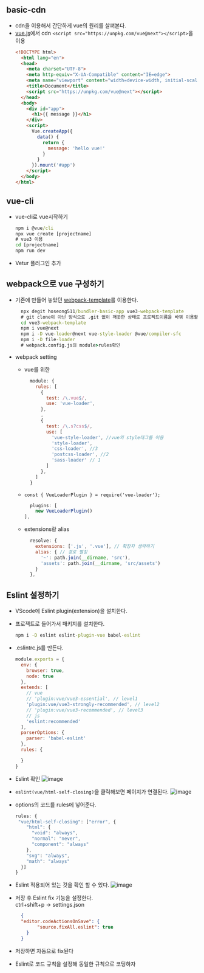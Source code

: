 ## basic-cdn
- cdn을 이용해서 간단하게 vue의 원리를 살펴본다.
- [vue.js](https://v3.vuejs.org/guide/installation.html#cdn)에서 cdn ```<script src="https://unpkg.com/vue@next"></script>```을 이용
  ```html
  <!DOCTYPE html>
    <html lang="en">
    <head>
      <meta charset="UTF-8">
      <meta http-equiv="X-UA-Compatible" content="IE=edge">
      <meta name="viewport" content="width=device-width, initial-scale=1.0">
      <title>Document</title>
      <script src="https://unpkg.com/vue@next"></script>
    </head>
    <body>
      <div id="app">
        <h1>{{ message }}</h1>
      </div>
      <script>
        Vue.createApp({
          data() {
            return {
              message: 'hello vue!'
            }
          }
        }).mount('#app')
      </script>
    </body>
  </html>
  ```

## vue-cli
- vue-cli로 vue시작하기
  ```cmd
  npm i @vue/cli
  npx vue create [projectname]
  # vue3 이용
  cd [projectname]
  npm run dev
  ```
- Vetur 플러그인 추가

## webpack으로 vue 구성하기
- 기존에 만들어 놓았던 [webpack-template](https://github.com/hoseong511/bundler-basic-app)를 이용한다.
  ```cmd
    npx degit hoseong511/bundler-basic-app vue3-webpack-template
    # git clone이 아닌 방식으로 .git 없이 깨끗한 상태로 프로젝트이름을 바꿔 이용할 수 있다.
    cd vue3-webpack-template
    npm i vue@next
    npm i -D vue-loader@next vue-style-loader @vue/compiler-sfc
    npm i -D file-loader 
    # webpack.config.js의 module>rules확인
  ```
- webpack setting
  - vue를 위한
    ```js
      module: {
        rules: [
          {
            test: /\.vue$/,
            use: 'vue-loader',
          },
          ,
          {
            test: /\.s?css$/,
            use: [
              'vue-style-loader', //vue의 style태그를 이용
              'style-loader',
              'css-loader', //3
              'postcss-loader', //2  
              'sass-loader' // 1
            ]
          },
        ]
      }
    ```

  - ```const { VueLoaderPlugin } = require('vue-loader');```
    ```js
      plugins: [
        new VueLoaderPlugin()
    ],
    ```
  - extensions랑 alias
    ```js
      resolve: {
        extensions: ['.js', '.vue'], // 확장자 생략하기
        alias: { // 경로 별칭 
          '~': path.join(__dirname, 'src'),
          'assets': path.join(__dirname, 'src/assets')
        }
      },
    ```
## Eslint 설정하기
- VScode에 Eslint plugin(extension)을 설치한다.
- 프로젝트로 들어가서 패키지를 설치한다.
  ```cmd
  npm i -D eslint eslint-plugin-vue babel-eslint
  ```
- .eslintrc.js를 만든다.
  ```js
  module.exports = {
    env: {
      browser: true,
      node: true
    },
    extends: [
      // vue
      // 'plugin:vue/vue3-essential', // level1
      'plugin:vue/vue3-strongly-recommended', // level2
      // 'plugin:vue/vue3-recommended', // level3
      // js
      'eslint:recommended'
    ],
    parserOptions: {
      parser: 'babel-eslint'
    },
    rules: {

    }
  }
  ```
- Eslint 확인
  ![image](https://user-images.githubusercontent.com/62678380/121776755-97c3f900-cbc9-11eb-88ab-a220fe65f49c.png)
- ```eslint(vue/html-self-closing)```을 클릭해보면 페이지가 연결된다.
  ![image](https://user-images.githubusercontent.com/62678380/121776820-ed000a80-cbc9-11eb-81e3-e2c7d9440a0a.png)
- options의 코드를 rules에 넣어준다.
  ```js
  rules: {
   "vue/html-self-closing": ["error", {
      "html": {
        "void": "always",
        "normal": "never",
        "component": "always"
      },
      "svg": "always",
      "math": "always"
    }]
  }
  ```
- Eslint 적용되어 있는 것을 확인 할 수 있다.
  ![image](https://user-images.githubusercontent.com/62678380/121777025-f9d12e00-cbca-11eb-92ce-4d27bbedc186.png)

- 저장 후 Eslint fix 기능을 설정한다.   
  ctrl+shift+p -> settings.json
  ```json
    {
    "editor.codeActionsOnSave": {
          "source.fixAll.eslint": true 
      }
    }

  ```
- 저장하면 자동으로 fix된다
- Eslint로 코드 규칙을 설정해 동일한 규칙으로 코딩하자